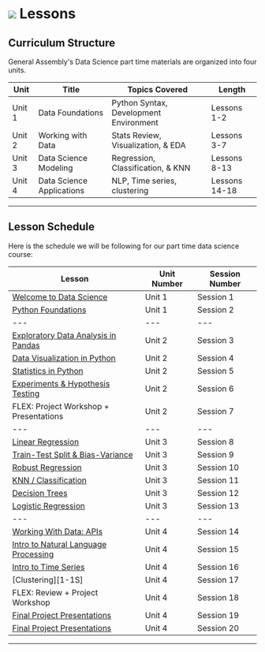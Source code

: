 # ![](https://ga-dash.s3.amazonaws.com/production/assets/logo-9f88ae6c9c3871690e33280fcf557f33.png) Lessons


<a id='course'></a>
## Curriculum Structure

General Assembly's Data Science part time materials are organized into four units.

| Unit   | Title  | Topics Covered  | Length |
| ---    | ---    |  ---     | ---    |
| Unit 1 | Data Foundations               | Python Syntax, Development Environment | Lessons 1-2 |
| Unit 2 | Working with Data              | Stats Review, Visualization, & EDA     | Lessons 3-7  |
| Unit 3 | Data Science Modeling          | Regression, Classification, & KNN      | Lessons 8-13  |
| Unit 4 | Data Science Applications      | NLP, Time series, clustering     | Lessons 14-18  |


---

<a id='schedule'></a>
## Lesson Schedule

Here is the schedule we will be following for our part time data science course:

Lesson  | Unit Number | Session Number |
--- | ---  | ---  |
[Welcome to Data Science][1-1A]                 | Unit 1 | Session 1 |
[Python Foundations][1-1B]                      | Unit 1 | Session 2 |
--- | ---  | ---  |
[Exploratory Data Analysis in Pandas][1-1C]     | Unit 2 | Session 3 |
[Data Visualization in Python][1-1D]            | Unit 2 | Session 4 |
[Statistics in Python][1-1E]                    | Unit 2 | Session 5 |
[Experiments & Hypothesis Testing][1-1F]        | Unit 2 | Session 6 |
FLEX: Project Workshop + Presentations          | Unit 2 | Session 7 |
--- | ---  | ---  |
[Linear Regression][1-1J]                       | Unit 3 | Session 8 |
[Train-Test Split & Bias-Variance][1-1K]        | Unit 3 | Session 9 |
[Robust Regression][1-1L]                       | Unit 3 | Session 10 |
[KNN / Classification][1-1M]                    | Unit 3 | Session 11 |
[Decision Trees][1-1N]                          | Unit 3 | Session 12 |
[Logistic Regression][1-1O]                     | Unit 3 | Session 13 |
--- | ---  | ---  |
[Working With Data: APIs][1-1P]                 | Unit 4 | Session 14 |
[Intro to Natural Language Processing][1-1Q]    | Unit 4 | Session 15 |
[Intro to Time Series][1-1R]                    | Unit 4 | Session 16 |
[Clustering][1-1S]                              | Unit 4 | Session 17 |
FLEX: Review + Project Workshop                 | Unit 4 | Session 18 |
[Final Project Presentations][1-1T]             | Unit 4 | Session 19 |
[Final Project Presentations][1-1T]             | Unit 4 | Session 20 |

[1-1A]: ./lessons/required/welcome-to-data-science/
[1-1B]: ./lessons/required/python-foundations/

[1-1C]: ./lessons/required/exploratory-data-analysis/
[1-1D]: ./lessons/required/data-visualization/
[1-1E]: ./lessons/required/statistics-refresher/
[1-1F]: ./lessons/required/experiments-hypothesis-tests/

[1-1J]: ./lessons/required/linear-regression/
[1-1K]: ./lessons/required/train-test-split-bias-variance/
[1-1L]: ./lessons/optional/robust-regression/
[1-1M]: ./lessons/required/knn-classification/
[1-1N]: ./lessons/optional/decision-trees/
[1-1O]: ./lessons/required/logistic-regression/

[1-1P]: ./lessons/required/working-with-api-data/
[1-1Q]: ./lessons/required/natural-language-processing/
[1-1R]: ./lessons/required/time-series-data/
[1-1R]: ./lessons/optional/clustering/

[1-1T]: ./projects/required/project-final/

---
